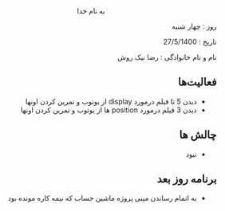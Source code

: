 
<div dir="rtl" align="center">
به نام خدا
</div>
<div dir="rtl" align="right">

روز : چهار شنبه

تاریخ : 27/5/1400

نام و نام خانوادگی   : رضا نیک روش

## فعالیت‌ها
* دیدن 5 تا فیلم درمورد display از یوتوب و تمرین کردن اونها
* دیدن 3 فیلم درمورد position ها از یوتوب و تمرین کردن اونها
## چالش ها 
* نبود
## برنامه روز بعد
* به اتمام رساندن مینی پروژه ماشین حساب که نیمه کاره مونده بود
</div>